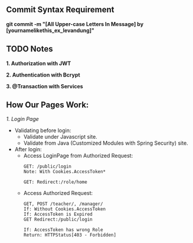 ## Commit Syntax Requirement
**git commit -m "[All Upper-case Letters In Message] by [yournamelikethis_ex_levandung]"**

## TODO Notes
**1. Authorization with JWT**

**2. Authentication with Bcrypt**

**3. @Transaction with Services**

## How Our Pages Work:
*1. Login Page*
- Validating before login:
  - Validate under Javascript site.
  - Validate from Java (Customized Modules with Spring Security) site.
- After login:
  - Access LoginPage from Authorized Request:
    ```Http
    GET: /public/login
    Note: With Cookies.AccessToken*
    
    GET: Redirect:/role/home
    ```
  - Access Authorized Request:
    ```Http
    GET, POST /teacher/, /manager/
    If: Without Cookies.AccessToken
    If: AccessToken is Expired
    GET Redirect:/public/login
    
    If: AccessToken has wrong Role
    Return: HTTPStatus[403 - Forbidden]
    ```
  
    
